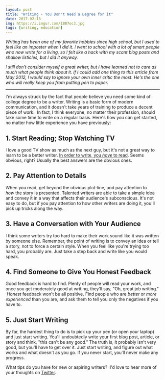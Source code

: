 ```yaml
---
layout: post
title: "Writing - You Don't Need a Degree for it"
date: 2017-02-13
img: https://i.imgur.com/1887oc3.jpg
tags: [writing, education]
---
```

*Writing has been one of my favorite hobbies since high school, but I used to feel like an imposter  when I did it. I went to school with a lot of smart people who now write for a living, so I felt like a hack with my scant blog posts and shallow listicles, but I did it anyway.*

*I still don't consider myself a great writer, but I have learned not to care as much what people think about it. If I could add one thing to this article from May 2012, I would say to ignore your own inner critic the most. He's the one who will really keep you from putting pen to paper.*

-----

I'm always struck by the fact that people believe you need some kind of college degree to be a writer. Writing is a basic form of modern communication, and it doesn't take years of training to produce a decent piece of work.  In fact, I think everyone, no matter their profession, should take some time to write on a regular basis. Here's how you can get started, no matter how little experience you have previously: 

## 1. Start Reading; Stop Watching TV

I love a good TV show as much as the next guy, but it's not a great way to learn to be a better writer. [In order to write, you _have_ to read](http://www.huffingtonpost.com/mike-hanski/read-more_b_5192754.html). Seems obvious, right? Usually the best answers are the obvious ones. 

## 2. Pay Attention to Details

When you read, get beyond the obvious plot-line, and pay attention to _how_ the story is presented. Talented writers are able to take a simple idea and convey it in a way that affects their audience's subconscious. It's not easy to do, but if you pay attention to how other writers are doing it, you'll pick up tricks along the way.

## 3. Have a Conversation with Your Audience

I think some writers try too hard to make their work sound like it was written by someone else. Remember, the point of writing is to convey an idea or tell a story, not to force a certain style. When you feel like you're trying too hard, you probably are. Just take a step back and write like you would speak.

## 4. Find Someone to Give You Honest Feedback

Good feedback is hard to find. Plenty of people will read your work, and once you get moderately good at writing, they'll say, "Oh, great job writing."  _Honest_ feedback won't be all positive. Find people who are _better_ or _more experienced_ than you are, and ask them to tell you only the negatives if you have to.

## 5. Just Start Writing

By far, the hardest thing to do is to pick up your pen (or open your laptop) and just start writing. You'll undoubtedly write your first blog post, article, or story and think, "this can't be any good." The truth is, it probably isn't very good, but you'll have to get over it. Just start writing, and figure out what works and what doesn't as you go. If you never start, you'll never make any progress.

What tips do you have for new or aspiring writers?  I'd love to hear more of your thoughts on [Twitter](https://twitter.com/KarlLHughes).
